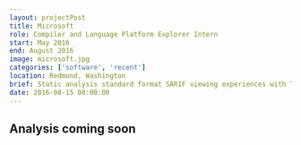 ```yaml
---
layout: projectPost
title: Microsoft
role: Compiler and Language Platform Explorer Intern
start: May 2016
end: August 2016
image: microsoft.jpg
categories: ['software', 'recent']
location: Redmond, Washington
brief: Static analysis standard format SARIF viewing experiences with TypeScript
date: 2016-08-15 00:00:00
---
```

## Analysis coming soon